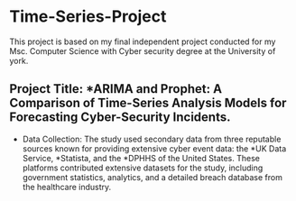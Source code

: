 # Time-Series-Project
This project is based on my final independent project conducted for my Msc. Computer Science with Cyber security degree at the University of york.

## Project Title: *ARIMA and Prophet: A Comparison of Time-Series Analysis Models for Forecasting Cyber-Security Incidents.

- Data Collection: The study used secondary data from three reputable sources known for providing extensive cyber event data: the *UK Data Service, *Statista, and the *DPHHS of the United States. These platforms contributed extensive datasets for the study, including government statistics, analytics, and a detailed breach database from the healthcare industry.
